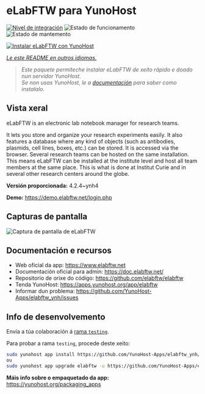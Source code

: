 <!--
NOTA: Este README foi creado automáticamente por <https://github.com/YunoHost/apps/tree/master/tools/readme_generator>
NON debe editarse manualmente.
-->

# eLabFTW para YunoHost

[![Nivel de integración](https://dash.yunohost.org/integration/elabftw.svg)](https://dash.yunohost.org/appci/app/elabftw) ![Estado de funcionamento](https://ci-apps.yunohost.org/ci/badges/elabftw.status.svg) ![Estado de mantemento](https://ci-apps.yunohost.org/ci/badges/elabftw.maintain.svg)

[![Instalar eLabFTW con YunoHost](https://install-app.yunohost.org/install-with-yunohost.svg)](https://install-app.yunohost.org/?app=elabftw)

*[Le este README en outros idiomas.](./ALL_README.md)*

> *Este paquete permíteche instalar eLabFTW de xeito rápido e doado nun servidor YunoHost.*  
> *Se non usas YunoHost, le a [documentación](https://yunohost.org/install) para saber como instalalo.*

## Vista xeral

eLabFTW is an electronic lab notebook manager for research teams.

It lets you store and organize your research experiments easily. It also features a database where any kind of objects (such as antibodies, plasmids, cell lines, boxes, etc.) can be stored. It is accessed via the browser. Several research teams can be hosted on the same installation. This means eLabFTW can be installed at the institute level and host all team members at the same place. This is what is done at Institut Curie and in several other research centers around the globe.

**Versión proporcionada:** 4.2.4~ynh4

**Demo:** <https://demo.elabftw.net/login.php>

## Capturas de pantalla

![Captura de pantalla de eLabFTW](./doc/screenshots/screen-1.jpg)

## Documentación e recursos

- Web oficial da app: <https://www.elabftw.net>
- Documentación oficial para admin: <https://doc.elabftw.net/>
- Repositorio de orixe do código: <https://github.com/elabftw/elabftw>
- Tenda YunoHost: <https://apps.yunohost.org/app/elabftw>
- Informar dun problema: <https://github.com/YunoHost-Apps/elabftw_ynh/issues>

## Info de desenvolvemento

Envía a túa colaboración á [rama `testing`](https://github.com/YunoHost-Apps/elabftw_ynh/tree/testing).

Para probar a rama `testing`, procede deste xeito:

```bash
sudo yunohost app install https://github.com/YunoHost-Apps/elabftw_ynh/tree/testing --debug
ou
sudo yunohost app upgrade elabftw -u https://github.com/YunoHost-Apps/elabftw_ynh/tree/testing --debug
```

**Máis info sobre o empaquetado da app:** <https://yunohost.org/packaging_apps>
